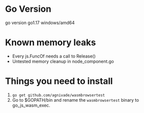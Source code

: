 # Go Version
go version go1.17 windows/amd64

# Known memory leaks
- Every js.FuncOf needs a call to Release()
- Untested memory cleanup in node_component.go

# Things you need to install

1. `go get github.com/agnivade/wasmbrowsertest`
2. Go to $GOPATH/bin and rename the `wasmbrowsertest` binary to go_js_wasm_exec.